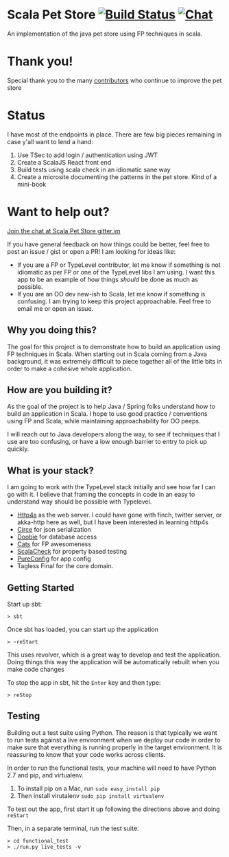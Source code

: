Scala Pet Store [![Build Status](https://travis-ci.org/pauljamescleary/scala-pet-store.svg?branch=master)](https://travis-ci.org/pauljamescleary/scala-pet-store)
[![Chat](https://badges.gitter.im/Join%20Chat.svg)](https://gitter.im/scala-pet-store/scala-pet-store)
==============
An implementation of the java pet store using FP techniques in scala.

# Thank you!
Special thank you to the many [contributors](AUTHORS.md) who continue to improve the pet store

# Status
I have most of the endpoints in place.  There are few big pieces remaining in case y'all want to lend a hand:

1. Use TSec to add login / authentication using JWT
2. Create a ScalaJS React front end
3. Build tests using scala check in an idiomatic sane way
4. Create a microsite documenting the patterns in the pet store.  Kind of a mini-book

# Want to help out?
[Join the chat at Scala Pet Store gitter.im](https://gitter.im/scala-pet-store/scala-pet-store)

If you have general feedback on how things could be better, feel free to post an issue / gist or
open a PR!  I am looking for ideas like:

* If you are a FP or TypeLevel contributor, let me know if something is not idiomatic as per FP or one
of the TypeLevel libs I am using.  I want this app to be an example of how things _should_ be done as
much as possible.
* If you are an OO dev new-ish to Scala, let me know if something is confusing.  I am trying to keep this
project approachable.  Feel free to email me or open an issue.

## Why you doing this?
The goal for this project is to demonstrate how to build an application using FP techniques in Scala.
When starting out in Scala coming from a Java background, it was extremely difficult to piece together all of the little
bits in order to make a cohesive whole application.

## How are you building it?
As the goal of the project is to help Java / Spring folks understand how to build an application in Scala.  I hope
to use good practice / conventions using FP and Scala, while maintaining approachability for OO peeps.

I will reach out to Java developers along the way, to see if techniques that I use are too confusing, or have a low
enough barrier to entry to pick up quickly.

## What is your stack?
I am going to work with the TypeLevel stack initially and see how far I can go with it.  I believe that framing the
concepts in code in an easy to understand way should be possible with Typelevel.

- [Http4s](http://http4s.org/) as the web server.  I could have gone with finch, twitter server, or akka-http here as well, but I have been
interested in learning http4s
- [Circe](https://circe.github.io/circe/) for json serialization
- [Doobie](https://github.com/tpolecat/doobie) for database access
- [Cats](https://typelevel.org/cats/) for FP awesomeness
- [ScalaCheck](https://www.scalacheck.org/) for property based testing
- [PureConfig](https://pureconfig.github.io/docs/) for app config
- Tagless Final for the core domain.

## Getting Started

Start up sbt:

```
> sbt
```

Once sbt has loaded, you can start up the application

```
> ~reStart
```

This uses revolver, which is a great way to develop and test the application.  Doing things this way the application
will be automatically rebuilt when you make code changes

To stop the app in sbt, hit the `Enter` key and then type:

```
> reStop
```

## Testing
Building out a test suite using Python.  The reason is that typically we want to run tests against a live environment
when we deploy our code in order to make sure that everything is running properly in the target environment.  It
is reassuring to know that your code works across clients.

In order to run the functional tests, your machine will need to have Python 2.7 and pip, and virtualenv.

1. To install pip on a Mac, run `sudo easy_install pip`
2. Then install virutalenv `sudo pip install virtualenv`

To test out the app, first start it up following the directions above and doing `reStart`

Then, in a separate terminal, run the test suite:

```
> cd functional_test
> ./run.py live_tests -v
```



